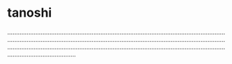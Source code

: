 # tanoshi

...........................................................................................................................................................................................................................................................................................................................................................................................................................